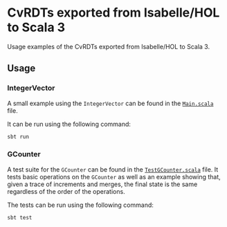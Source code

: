 # CvRDTs exported from Isabelle/HOL to Scala 3
Usage examples of the CvRDTs exported from Isabelle/HOL to Scala 3.

## Usage
### IntegerVector
A small example using the `IntegerVector` can be found in the [`Main.scala`](src/main/scala/Main.scala) file.

It can be run using the following command:
```bash
sbt run
```

### GCounter
A test suite for the `GCounter` can be found in the [`TestGCounter.scala`](src/test/scala/TestGCounter.scala) file.
It tests basic operations on the `GCounter` as well as an example showing that, given a trace of increments and merges, the final state is the same regardless of the order of the operations.

The tests can be run using the following command:
```bash
sbt test
```
